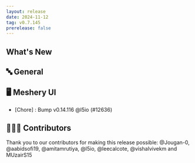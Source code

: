 ```yaml
---
layout: release
date: 2024-11-12
tag: v0.7.145
prerelease: false
---
```


## What's New
## 🔤 General
## 🖥 Meshery UI

- [Chore] : Bump v0.14.116 @l5io (#12636)

## 👨🏽‍💻 Contributors

Thank you to our contributors for making this release possible:
@Jougan-0, @aabidsofi19, @amitamrutiya, @l5io, @leecalcote, @vishalvivekm and MUzairS15

